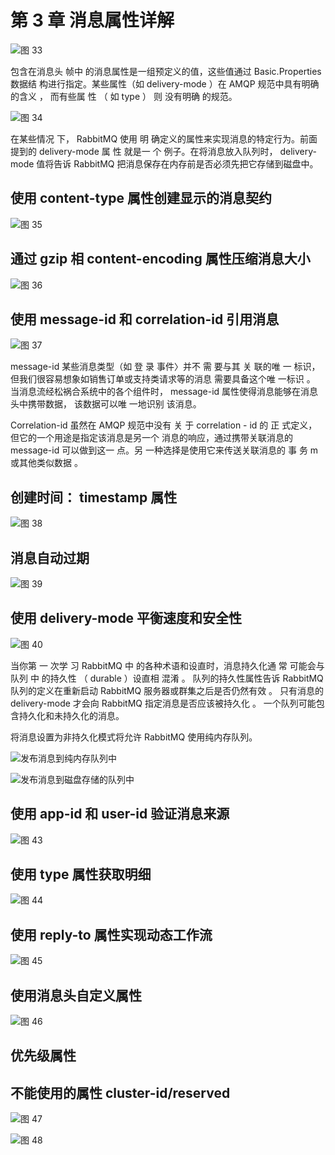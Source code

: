 # 第 3 章 消息属性详解

![图 33](https://shubuzuo.coding.net/p/image-host/d/image-host/git/raw/master/images/2022-07/2022-07-19/pic_1658196117976-43.png)  

包含在消息头 帧中 的消息属性是一组预定义的值，这些值通过 Basic.Properties数据结 构进行指定。某些属性（如 delivery-mode ）在 AMQP 规范中具有明确的含义 ， 而有些属 性 （ 如 type ） 则 没有明确 的规范。

![图 34](https://shubuzuo.coding.net/p/image-host/d/image-host/git/raw/master/images/2022-07/2022-07-19/pic_1658196181328-37.png)  

在某些情况 下， RabbitMQ 使用 明 确定义的属性来实现消息的特定行为。前面提到的 delivery-mode 属 性 就是一 个 例子。在将消息放入队列时， delivery-mode 值将告诉 RabbitMQ 把消息保存在内存前是否必须先把它存储到磁盘中。

## 使用 content-type 属性创建显示的消息契约

![图 35](https://shubuzuo.coding.net/p/image-host/d/image-host/git/raw/master/images/2022-07/2022-07-19/pic_1658196339373-13.png)  

## 通过 gzip 相 content-encoding 属性压缩消息大小

![图 36](https://shubuzuo.coding.net/p/image-host/d/image-host/git/raw/master/images/2022-07/2022-07-19/pic_1658196410846-25.png)  

## 使用 message-id 和 correlation-id 引用消息

![图 37](https://shubuzuo.coding.net/p/image-host/d/image-host/git/raw/master/images/2022-07/2022-07-19/pic_1658196460164-27.png)  

message-id
某些消息类型（如 登 录 事件〉并不 需 要与其 关 联的唯 一 标识，但我们很容易想象如销售订单或支持类请求等的消息 需要具备这个唯 一标识 。 当消息流经松祸合系统中的各个组件时， message-id 属性使得消息能够在消息头中携带数据， 该数据可以唯 一地识别 该消息。

Correlation-id
虽然在 AMQP 规范中没有 关 于 correlation - id 的 正 式定义，但它的一个用途是指定该消息是另一个 消息的响应，通过携带关联消息的 message-id 可以做到这一 点。另 一种选择是使用它来传送关联消息的 事 务 m 或其他类似数据 。

## 创建时间： timestamp 属性

![图 38](https://shubuzuo.coding.net/p/image-host/d/image-host/git/raw/master/images/2022-07/2022-07-19/pic_1658196556649-14.png)  

## 消息自动过期

![图 39](https://shubuzuo.coding.net/p/image-host/d/image-host/git/raw/master/images/2022-07/2022-07-19/pic_1658196605370-43.png)  

## 使用 delivery-mode 平衡速度和安全性

![图 40](https://shubuzuo.coding.net/p/image-host/d/image-host/git/raw/master/images/2022-07/2022-07-19/pic_1658196689771-13.png)  

当你第 一 次学 习 RabbitMQ 中 的各种术语和设直时，消息持久化通 常 可能会与 队列 中 的持久性 （ durable ）设直相 混淆 。 队列的持久性属性告诉 RabbitMQ队列的定义在重新启动 RabbitMQ 服务器或群集之后是否仍然有效 。 只有消息的 delivery-mode 才会向 RabbitMQ 指定消息是否应该被持久化 。 一个队列可能包含持久化和未持久化的消息。

将消息设置为非持久化模式将允许 RabbitMQ 使用纯内存队列。

![发布消息到纯内存队列中](https://shubuzuo.coding.net/p/image-host/d/image-host/git/raw/master/images/2022-07/2022-07-19/pic_1658196809911-30.png)  

![发布消息到磁盘存储的队列中](https://shubuzuo.coding.net/p/image-host/d/image-host/git/raw/master/images/2022-07/2022-07-19/pic_1658196838766-43.png)  

## 使用 app-id 和 user-id 验证消息来源

![图 43](https://shubuzuo.coding.net/p/image-host/d/image-host/git/raw/master/images/2022-07/2022-07-19/pic_1658196889687-26.png)  

## 使用 type 属性获取明细

![图 44](https://shubuzuo.coding.net/p/image-host/d/image-host/git/raw/master/images/2022-07/2022-07-19/pic_1658196925990-21.png)  

## 使用 reply-to 属性实现动态工作流

![图 45](https://shubuzuo.coding.net/p/image-host/d/image-host/git/raw/master/images/2022-07/2022-07-19/pic_1658196972776-17.png)  

## 使用消息头自定义属性

![图 46](https://shubuzuo.coding.net/p/image-host/d/image-host/git/raw/master/images/2022-07/2022-07-19/pic_1658197022127-19.png)  

## 优先级属性

## 不能使用的属性 cluster-id/reserved

![图 47](https://shubuzuo.coding.net/p/image-host/d/image-host/git/raw/master/images/2022-07/2022-07-19/pic_1658197071772-28.png)  

![图 48](https://shubuzuo.coding.net/p/image-host/d/image-host/git/raw/master/images/2022-07/2022-07-19/pic_1658197087454-46.png)  








